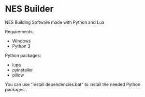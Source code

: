 # NES Builder
NES Building Software made with Python and Lua

Requirements:
* Windows
* Python 3

Python packages:
* lupa
* pyinstaller
* pillow

You can use "install dependencies.bat" to install the needed Python packages.